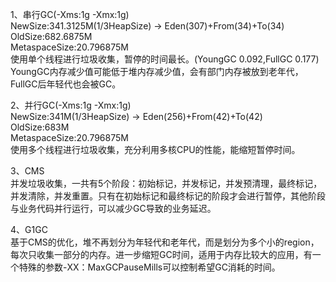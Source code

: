 1、串行GC(-Xms:1g -Xmx:1g)  
NewSize:341.3125M(1/3HeapSize) -> Eden(307)+From(34)+To(34)  
OldSize:682.6875M  
MetaspaceSize:20.796875M  
使用单个线程进行垃圾收集，暂停的时间最长。(YoungGC 0.092,FullGC 0.177)
YoungGC内存减少值可能低于堆内存减少值，会有部门内存被放到老年代，FullGC后年轻代也会被GC。
      
2、并行GC(-Xms:1g -Xmx:1g)  
NewSize:341M(1/3HeapSize) -> Eden(256)+From(42)+To(42)  
OldSize:683M  
MetaspaceSize:20.796875M  
 使用多个线程进行垃圾收集，充分利用多核CPU的性能，能缩短暂停时间。  
    
3、CMS  
 并发垃圾收集，一共有5个阶段：初始标记，并发标记，并发预清理，最终标记，并发清除，并发重置。只有在初始标记和最终标记的阶段才会进行暂停，其他阶段与业务代码并行运行，可以减少GC导致的业务延迟。  
    
4、G1GC  
基于CMS的优化，堆不再划分为年轻代和老年代，而是划分为多个小的region，每次只收集一部分的内存。进一步缩短GC时间，适用于内存比较大的应用，有一个特殊的参数-XX：MaxGCPauseMills可以控制希望GC消耗的时间。
